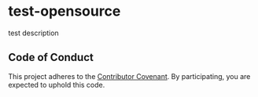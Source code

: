 # test-opensource
test description


## Code of Conduct
This project adheres to the [Contributor Covenant](CODE_OF_CONDUCT.md). By participating, you are expected to uphold this code.
